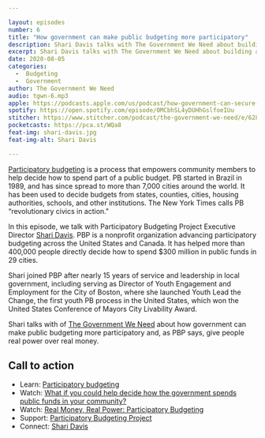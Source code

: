 ```yaml
---

layout: episodes
number: 6
title: "How government can make public budgeting more participatory"
description: Shari Davis talks with The Government We Need about building a more inclusive, democratic public budgeting process.
excerpt: Shari Davis talks with The Government We Need about building a more inclusive, democratic public budgeting process.
date: 2020-08-05
categories:
  -  Budgeting
  -  Government
author: The Government We Need
audio: tgwn-6.mp3
apple: https://podcasts.apple.com/us/podcast/how-government-can-secure-us-in-the-internet-era/id1468169431?i=1000441311038
spotify: https://open.spotify.com/episode/0MCbhSL4yDUHhGslfoeIUu
stitcher: https://www.stitcher.com/podcast/the-government-we-need/e/62805554
pocketcasts: https://pca.st/WQa8
feat-img: shari-davis.jpg
feat-img-alt: Shari Davis

---
```


[Participatory budgeting](https://www.participatorybudgeting.org/what-is-pb/) is a process that empowers community members to help decide how to spend part of a public budget. PB started in Brazil in 1989, and has since spread to more than 7,000 cities around the world. It has been used to decide budgets from states, counties, cities, housing authorities, schools, and other institutions. The New York Times calls PB “revolutionary civics in action."

In this episode, we talk with Participatory Budgeting Project Executive Director [Shari Davis](https://www.linkedin.com/in/shari-davis/). PBP is a nonprofit organization advancing participatory budgeting across the United States and Canada. It has helped more than 400,000 people directly decide how to spend $300 million in public funds in 29 cities.

Shari joined PBP after nearly 15 years of service and leadership in local government, including serving as Director of Youth Engagement and Employment for the City of Boston, where she launched Youth Lead the Change, the first youth PB process in the United States, which won the United States Conference of Mayors City Livability Award.

Shari talks with of [The Government We Need](https://thegovweneed.com) about how government can make public budgeting more participatory and, as PBP says, give people real power over real money.

## Call to action

* Learn: [Participatory budgeting](https://www.participatorybudgeting.org/what-is-pb/)
* Watch: [What if you could help decide how the government spends public funds in your community?](https://www.ted.com/talks/shari_davis_what_if_you_could_help_decide_how_the_government_spends_public_funds)
* Watch: [Real Money, Real Power: Participatory Budgeting](https://vimeo.com/162743651)
* Support: [Participatory Budgeting Project](https://www.participatorybudgeting.org/)
* Connect: [Shari Davis](https://www.linkedin.com/in/shari-davis/)